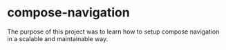 # compose-navigation

The purpose of this project was to learn how to setup compose navigation in a scalable and maintainable way. 